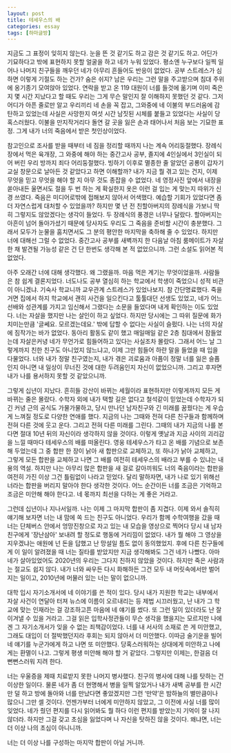 ```yaml
---
layout: post
title: 테세우스의 배
categories: essay
tags: [하마글방]
---
```


지금도 그 표정이 잊히지 않는다. 눈을 뜬 것 같기도 하고 감은 것 같기도 하고. 어딘가 기묘하다고 밖에 표현하지 못할 얼굴을 하고 네가 누워 있었다. 평소엔 누구보다 일찍 일어나 나머지 친구들을 깨우던 네가 아무리 흔들어도 반응이 없었다. 공부 스트레스가 심하면 이렇게 기절도 하는 건가? 숨은 쉬지? 남은 우리는 그런 말을 주고받으며 침대 주위에 옹기종기 모여앉아 있었다. 연락을 받고 온 119 대원이 너를 들것에 옮기며 이미 죽은지 몇 시간 지났다고 할 때도 우리는 그게 무슨 말인지 잘 이해하지 못했던 것 같다. 그저 어디가 아픈 줄로만 알고 우리끼리 네 손을 꼭 잡고, 그와중에 네 이불의 부드러움에 감탄하고 있었는데 사실은 사망한지 여섯 시간 남짓된 시체를 붙들고 있었다는 사실이 당혹스러웠다. 이불을 만지작거리다 돌연 갈 곳을 잃은 손과 태어나서 처음 보는 기묘한 표정. 그게 내가 너의 죽음에서 받은 첫인상이었다.

참고인으로 조사를 받을 때부터 네 짐을 정리할 때까지 나는 계속 어리둥절했다. 장례식장에서 먹은 육개장, 그 와중에 해야 하는 중간고사 공부, 졸지에 4인실에서 3인실이 되어 버린 우리 방까지 죄다 어리둥절했다. 빙하기 이후로 멸종한 줄 알았던 공룡이 갑자기 교실 창문으로 날아든 것 같았다고 하면 이해할까? 내가 지금 뭘 겪고 있는 건지, 이제 무엇을 믿고 무엇을 해야 할 지 아무 것도 종잡을 수 없었다. 네 영정사진 앞에서 내장을 쏟아내든 울면서도 절을 두 번 하는 게 확실한지 옷은 이런 걸 입는 게 맞는지 따위가 신경 쓰였다. 죽음은 미디어로밖에 접해보지 않아서 어색했다. 예습할 기회가 있었다면 좀 더 자연스럽게 대처할 수 있었을까? 하지만 몇 년 전 친할아버지의 장례식을 가보니 딱히 그렇지도 않았겠다는 생각이 들었다. 두 장례식의 풍경은 너무나 달랐다. 할아버지는 아흔이 넘어 돌아가셨기 때문에 당사자도 우리도 그 죽음을 준비할 시간이 충분했다. 그래서 모두가 눈물을 훔치면서도 그 분의 평안한 마지막을 축하해 줄 수 있었다. 하지만 너에 대해선 그럴 수 없었다. 중간고사 공부를 새벽까지 한 다음날 아침 룸메이트가 자살한 채 발견될 가능성 같은 건 단 한번도 생각해 본 적 없었으니까. 그런 소설도 읽어본 적 없었다.

아주 오래간 너에 대해 생각했다. 왜 그랬을까. 마음 먹은 계기는 무엇이었을까. 사람들은 참 쉽게 결론지었다. 너도나도 공부 열심히 하는 학교에서 학생이 죽었으니 성적 비관이 아니겠냐. 기숙사 학교니까 교우관계 스트레스가 있었나보지. 참 간단명료했다. 죽을 거면 집에서 하지 학교에서 괜히 사건을 일으킨다고 툴툴대던 선생도 있었고, 네가 어느 선배와 성관계를 가지고 임신해서 그랬다는 소문을 들었다며 내게 확인하는 이도 있었다. 너는 자살을 했지만 나는 살인이 하고 싶었다. 하지만 당시에는 그 따위 질문에 화가 치미는만큼 '글쎄요. 모르겠는데요.' 밖에 답할 수 없다는 사실이 슬펐다. 나는 너의 자살에 짐작가는 바가 없었다. 동아리 활동도 같이 했고 매일매일 같은 2층 침대에서 잠들었는데 자살은커녕 네가 무언가로 힘들어하고 있다는 사실조차 몰랐다. 그래서 어느 날 그렇게까지 친한 친구도 아니었지 않느냐고, 이제 그만 힘들어 하란 말을 들었을 때 입을 다물었다. 너와 내가 정말 친구였는지, 내가 겪은 괴로움과 아픔이 정말 너를 잃은 슬픔인지 아니면 내 일상이 무너진 것에 대한 두려움인지 자신이 없었으니까. 그리고 후자면 내가 나를 용서하지 못할 것 같았으니까.

그렇게 십년이 지났다. 흔히들 강산이 바뀌는 세월이라 표현하지만 이렇게까지 모든 게 바뀌는 줄은 몰랐다. 수학자 외에 내가 택할 길은 없다고 철석같이 믿었는데 수학자가 되긴 커녕 근의 공식도 가물가물하고, 당시 만나던 남자친구와 긴 미래를 꿈꿨다는 게 우습게 느껴질 정도로 다양한 연애를 했다. 지금의 나는 그때와 전혀 다른 친구들과 함께하며 전혀 다른 것에 웃고 운다. 그리고 전혀 다른 미래를 그린다. 그때의 내가 지금의 나를 본다면 절대 10년 뒤의 자신이라 생각하지 않을 것이다. 이렇게 옛날과 지금 사이의 괴리감을 느낄 때마다 테세우스의 배를 떠올린다. 영웅 테세우스가 타고 온 배를 기념으로 보존해 두었는데 그 중 합판 한 장이 낡아 새 합판으로 교체하고, 또 하나가 낡아 교체하고, 그렇게 모든 합판을 교체하고 나면 그 배를 여전히 테세우스의 배라고 부를 수 있냐는 내용의 역설. 하지만 나는 아무리 많은 합판을 새 걸로 갈아끼워도 너의 죽음이라는 합판을 여전히 가진 이상 그건 틀림없이 나라고 믿었다. 달리 말하자면, 내가 나로 있기 위해선 너라는 합판을 버리지 말아야 한다 생각한 것이다. 어느 순간이든 너를 조금은 기억하고 조금은 미안해 해야 한다고. 네 몫까지 최선을 다하는 게 좋은 거라고.

그런데 십년이나 지나서일까. 나는 이제 그 마지막 합판이 좀 지겹다. 이제 와서 솔직히 얘기해 보자면 너는 내 맘에 쏙 드는 친구도 아니었다. 우리가 함께 수학여행을 갔을 때 너는 단체버스 안에서 엉망진창으로 자고 있는 내 모습을 영상으로 찍어다 당시 내 남자친구에게 '장난삼아' 보내려 할 정도로 행동에 거리낌이 없었다. 내가 뭘 해야 그 영상을 지우겠냐는 애원에 넌 돈을 답했고 난 망설일 틈도 없이 동의했었지. 후에 다른 친구들에게 이 일이 알려졌을 때 너는 질타를 받았지만 지금 생각해봐도 그건 네가 나빴다. 아마 네가 살아있었어도 2020년의 우리는 그다지 친하지 않았을 것이다. 하지만 죽은 사람과는 절교도 쉽지 않다. 내가 너와 싸우든 다시 화해하든 그건 모두 내 머릿속에서만 벌어지는 일이고, 2010년에 머물러 있는 너는 말이 없으니까.

대학 입시 자기소개서에 네 이야기를 쓴 적이 있다. 당시 내가 지원한 학교는 내부에서 자살 사건이 연달아 터져 뉴스에 이름이 오르내리는 등 제법 시끄러웠고, 난 내가 그 학교에 맞는 인재라는 걸 강조하고픈 마음에 네 얘기를 썼다. 또 그런 일이 있더라도 난 잘 이겨낼 수 있을 거라고. 그걸 읽은 입학사정관들이 무슨 생각을 했을지는 모르지만 나에겐 그 자기소개서가 잊을 수 없는 죄책감이었다. 너를 내 서사의 소재로 쓴 게 미안했고, 그래도 대입이 더 절박했던지라 후회는 되지 않아서 더 미안했다. 이따금 술기운을 빌어 네 얘기를 누군가에게 하고 나면 또 미안했다. 당혹스러워하는 상대에게 미안하고 나에게는 환멸이 나고. 그렇게 평생 미안해 해야 할 거 같았다. 그렇지만 이제는, 한걸음 더 뻔뻔스러워 지려 한다. 

너는 우울증을 제때 치료받지 못한 나머지 병사했다. 친구의 병사에 대해 나를 탓하는 건 이상한 일이다. 물론 네가 좀 더 현명해서 병을 일찍 알았거나 내가 새벽 공부를 한 시간만 덜 하고 방에 돌아와 너를 만났다면 좋았겠지만 그런 ‘만약’은 밤하늘의 별만큼이나 많으니 그만 셀 것이다. 언젠가부터 너에게 미안하지 않았고, 그 이전에 사실 너를 많이 잊었다. 네가 줬던 편지를 다시 읽어봐도 뭘 하다 이런 편지를 받았는지 기억이 잘 나지 않더라. 하지만 그걸 갖고 초심을 잃었다며 나 자신을 탓하진 않을 것이다. 왜냐면, 너는 더 이상 나의 초심이 아니니까.

너는 더 이상 나를 구성하는 마지막 합판이 아닐 거니까.